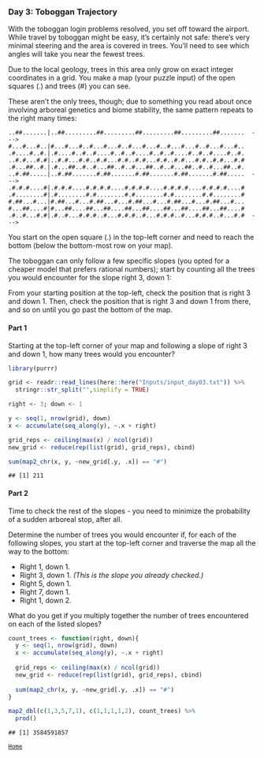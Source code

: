 ### Day 3: Toboggan Trajectory

With the toboggan login problems resolved, you set off toward the
airport. While travel by toboggan might be easy, it’s certainly not
safe: there’s very minimal steering and the area is covered in trees.
You’ll need to see which angles will take you near the fewest trees.

Due to the local geology, trees in this area only grow on exact integer
coordinates in a grid. You make a map (your puzzle input) of the open
squares (.) and trees (\#) you can see.

These aren’t the only trees, though; due to something you read about
once involving arboreal genetics and biome stability, the same pattern
repeats to the right many times:

    ..##.......|..##.........##.........##.........##.........##.......  --->
    #...#...#..|#...#...#..#...#...#..#...#...#..#...#...#..#...#...#..
    .#....#..#.|.#....#..#..#....#..#..#....#..#..#....#..#..#....#..#.
    ..#.#...#.#|..#.#...#.#..#.#...#.#..#.#...#.#..#.#...#.#..#.#...#.#
    .#...##..#.|.#...##..#..#...##..#..#...##..#..#...##..#..#...##..#.
    ..#.##.....|..#.##.......#.##.......#.##.......#.##.......#.##.....  --->
    .#.#.#....#|.#.#.#....#.#.#.#....#.#.#.#....#.#.#.#....#.#.#.#....#
    .#........#|.#........#.#........#.#........#.#........#.#........#
    #.##...#...|#.##...#...#.##...#...#.##...#...#.##...#...#.##...#...
    #...##....#|#...##....##...##....##...##....##...##....##...##....#
    .#..#...#.#|.#..#...#.#.#..#...#.#.#..#...#.#.#..#...#.#.#..#...#.#  --->

You start on the open square (.) in the top-left corner and need to
reach the bottom (below the bottom-most row on your map).

The toboggan can only follow a few specific slopes (you opted for a
cheaper model that prefers rational numbers); start by counting all the
trees you would encounter for the slope right 3, down 1:

From your starting position at the top-left, check the position that is
right 3 and down 1. Then, check the position that is right 3 and down 1
from there, and so on until you go past the bottom of the map.

#### Part 1

Starting at the top-left corner of your map and following a slope of
right 3 and down 1, how many trees would you encounter?

``` r
library(purrr)

grid <- readr::read_lines(here::here("Inputs/input_day03.txt")) %>% 
  stringr::str_split("",simplify = TRUE)

right <- 3; down <- 1

y <- seq(1, nrow(grid), down)
x <- accumulate(seq_along(y), ~.x + right)

grid_reps <- ceiling(max(x) / ncol(grid))
new_grid <- reduce(rep(list(grid), grid_reps), cbind)

sum(map2_chr(x, y, ~new_grid[.y, .x]) == "#")
```

    ## [1] 211

#### Part 2

Time to check the rest of the slopes - you need to minimize the
probability of a sudden arboreal stop, after all.

Determine the number of trees you would encounter if, for each of the
following slopes, you start at the top-left corner and traverse the map
all the way to the bottom:

-   Right 1, down 1.
-   Right 3, down 1. *(This is the slope you already checked.)*
-   Right 5, down 1.
-   Right 7, down 1.
-   Right 1, down 2.

What do you get if you multiply together the number of trees encountered
on each of the listed slopes?

``` r
count_trees <- function(right, down){
  y <- seq(1, nrow(grid), down)
  x <- accumulate(seq_along(y), ~.x + right)
  
  grid_reps <- ceiling(max(x) / ncol(grid))
  new_grid <- reduce(rep(list(grid), grid_reps), cbind)
  
  sum(map2_chr(x, y, ~new_grid[.y, .x]) == "#")
}

map2_dbl(c(1,3,5,7,1), c(1,1,1,1,2), count_trees) %>% 
  prod()
```

    ## [1] 3584591857

[`Home`](../README.md)
